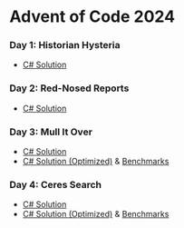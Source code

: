 # Advent of Code 2024

### Day 1: Historian Hysteria
* [C# Solution](csharp/Day01/Day01.cs)

### Day 2: Red-Nosed Reports
* [C# Solution](csharp/Day02/Day02.cs)

### Day 3: Mull It Over
* [C# Solution](csharp/Day03/Day03.cs) 
* [C# Solution (Optimized)](csharp/Day03/Day03.Optimized.cs) & [Benchmarks](csharp/Day03/benchmarks.txt)

### Day 4: Ceres Search
* [C# Solution](csharp/Day04/Day04.cs)
* [C# Solution (Optimized)](csharp/Day04/Day04.Optimized.cs) & [Benchmarks](csharp/Day04/benchmarks.txt)
